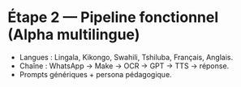 # Étape 2 — Pipeline fonctionnel (Alpha multilingue)
- Langues : Lingala, Kikongo, Swahili, Tshiluba, Français, Anglais.
- Chaîne : WhatsApp → Make → OCR → GPT → TTS → réponse.
- Prompts génériques + persona pédagogique.
